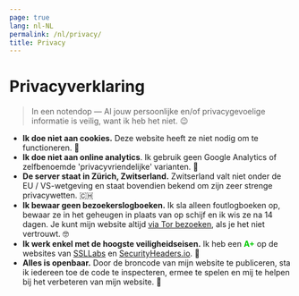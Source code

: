 ```yaml
---
page: true
lang: nl-NL
permalink: /nl/privacy/
title: Privacy
---
```


# Privacyverklaring

> In een notendop &mdash; Al jouw persoonlijke en/of privacygevoelige informatie is veilig, want ik heb het niet. :wink:

- **Ik doe niet aan cookies.** Deze website heeft ze niet nodig om te functioneren. :smiling_face_with_three_hearts:
- **Ik doe niet aan online analytics**. Ik gebruik geen Google Analytics of zelfbenoemde 'privacyvriendelijke' varianten. :no_good:
- **De server staat in Zürich, Zwitserland.** Zwitserland valt niet onder de EU / VS-wetgeving en staat bovendien bekend om zijn zeer strenge privacywetten. :switzerland:
- **Ik bewaar geen bezoekerslogboeken.** Ik sla alleen foutlogboeken op, bewaar ze in het geheugen in plaats van op schijf en ik wis ze na 14 dagen. Je kunt mijn website altijd [via Tor bezoeken](http://nciwf3vh63efdjqymcpq2uey2ahufyskyzeon4zomd6vg4lpdg5vfiyd.onion/), als je het niet vertrouwt. :nerd_face:
- **Ik werk enkel met de hoogste veiligheidseisen.** Ik heb een **<span style="color: #00cc00;">A+</span>** op de websites van [SSLLabs](https://www.ssllabs.com/ssltest/analyze.html?d=northcamp.me) en [SecurityHeaders.io](https://securityheaders.com/?q=northcamp.me&followRedirects=on). :muscle:
- **Alles is openbaar.** Door de broncode van mijn website te publiceren, sta ik iedereen toe de code te inspecteren, ermee te spelen en mij te helpen bij het verbeteren van mijn website. :rainbow:
